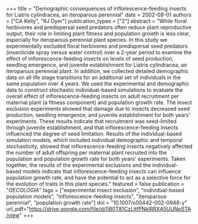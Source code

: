 +++
title = "Demographic consequences of inflorescence-feeding insects for Liatris cylindracea, an iteroparous perennial"
date = 2002-08-01
authors = ["CA Kelly", "RJ Dyer"]
publication_types = ["2"]
abstract = "While floral herbivores and predispersal seed predators often reduce plant reproductive output, their role in limiting plant fitness and population growth is less clear, especially for iteroparous perennial plant species. In this study we experimentally excluded floral herbivores and predispersal seed predators (insecticide spray versus water control) over a 2-year period to examine the effect of inflorescence-feeding insects on levels of seed production, seedling emergence, and juvenile establishment for Liatris cylindracea, an iteroparous perennial plant. In addition, we collected detailed demographic data on all life stage transitions for an additional set of individuals in the same population over 4 years. We used the experimental and demographic data to construct stochastic individual-based simulations to evaluate the overall effect of inflorescence-feeding insects on adult recruitment per maternal plant (a fitness component) and population growth rate. The insect exclusion experiments showed that damage due to insects decreased seed production, seedling emergence, and juvenile establishment for both years' experiments. These results indicate that recruitment was seed-limited through juvenile establishment, and that inflorescence-feeding insects influenced the degree of seed limitation. Results of the individual-based simulation models, which included individual demographic and temporal stochasticity, showed that inflorescence-feeding insects negatively affected the number of adult offspring per maternal plant recruited into the population and population growth rate for both years' experiments. Taken together, the results of the experimental exclusions and the individual-based models indicate that inflorescence-feeding insects can influence population growth rate, and have the potential to act as a selective force for the evolution of traits in this plant species."
featured = false
publication = "*OECOLOGIA*"
tags = ["experimental insect exclusion", "individual-based population models", "inflorescence-feeding insects", "iteroparous perennial", "population growth rate"]
doi = "10.1007/s00442-002-0948-y"
url_pdf="https://drive.google.com/file/d/0B0T81CzLjtfPNklRRXA5UUNpSTA/view" 
+++

